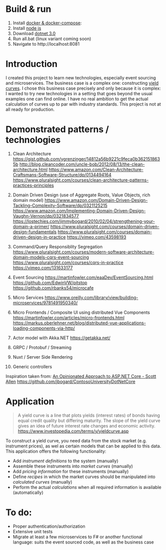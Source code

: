 
# Build & run
 1.  Install [docker & docker-compose](https://www.docker.com/):
 2.  Install [node js](https://nodejs.org/en/)  
 3.  Download [dotnet 3.0](https://dotnet.microsoft.com/download/dotnet-core/3.0)
 4.  Run all.bat (linux variant coming soon)
 6.  Navigate to http://localhost:8081

# Introduction 
I created this project to learn new technologies, especially event sourcing and microservices. The business case is a complex one: constructing [yield curves](https://www.investopedia.com/terms/y/yieldcurve.asp). I chose this business case precisely and only because it is complex: I wanted to try new technologies in a setting that goes beyond the usual examples one can find online. I have no real ambition to get the actual calculation of curves up to par with industry standards. This project is not at all ready for production.

# Demonstrated patterns / technologies
1.	Clean Architecture
	https://gist.github.com/ygrenzinger/14812a56b9221c9feca0b3621518635b
	http://blog.cleancoder.com/uncle-bob/2012/08/13/the-clean-architecture.html
	https://www.amazon.com/Clean-Architecture-Craftsmans-Software-Structure/dp/0134494164
	https://www.pluralsight.com/courses/clean-architecture-patterns-practices-principles

2.	Domain Driven Design (use of Aggregate Roots, Value Objects, rich domain model)
	https://www.amazon.com/Domain-Driven-Design-Tackling-Complexity-Software/dp/0321125215
	https://www.amazon.com/Implementing-Domain-Driven-Design-Vaughn-Vernon/dp/0321834577
	https://lostechies.com/jimmybogard/2010/02/04/strengthening-your-domain-a-primer/
	https://www.pluralsight.com/courses/domain-driven-design-fundamentals
	https://www.pluralsight.com/courses/domain-driven-design-in-practice
	https://vimeo.com/43598193

3.	Command/Query Responsiblity Segregation
	https://www.pluralsight.com/courses/modern-software-architecture-domain-models-cqrs-event-sourcing
	https://www.pluralsight.com/courses/cqrs-in-practice
	https://vimeo.com/131633177

4.  Event Sourcing
        https://martinfowler.com/eaaDev/EventSourcing.html
	https://github.com/EdwinVW/pitstop
	https://github.com/rbanks54/microcafe

5.  Micro Services
    https://www.oreilly.com/library/view/building-microservices/9781491950340/

6.  Micro Frontends / Composite UI using distributed Vue Components
    https://martinfowler.com/articles/micro-frontends.html
    https://markus.oberlehner.net/blog/distributed-vue-applications-loading-components-via-http/

7.  Actor model with Akka.NET
    https://getakka.net/
    
8.  GRPC / Protobuf / Streaming

9.  Nuxt / Server Side Rendering

10. Generic controllers
    
Inspiration taken from:
[An Opinionated Approach to ASP.NET Core - Scott Allen](https://www.youtube.com/watch?v=6Fi5dRVxOvc)
https://github.com/jbogard/ContosoUniversityDotNetCore

# Application
> A yield curve is a line that plots yields (interest rates) of bonds
> having equal credit quality but differing maturity. 
> The slope of the yield curve gives an idea of future interest 
> rate changes and economic activity.
> https://www.investopedia.com/terms/y/yieldcurve.asp

To construct a yield curve, you need data from the stock market (e.g. instrument prices), as wel as certain models that can be applied to this data. This application offers the following functionality:

 - Add _instrument definitions_ to the system (manually)
 - Assemble these instruments into _market curves_ (manually)
 - Add _pricing information_ for these instruments (manually)
 - Define _recipes_ in which the market curves should be manipulated into _calculated curves_ (manually)
 - Perform the actual _calculations_ when all required information is available (automatically)

# To do:
- Proper authentication/authorization
- Extensive unit tests
- Migrate at least a few microservices to F# or another functional language: suits the event sourced code, as well as the business case

